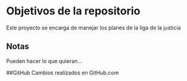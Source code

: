 # Objetivos de la repositorio

Este proyecto se encarga de manejar los planes de la liga de la justicia


## Notas
Pueden hacer lo que quieran...

##GitHub
Cambios realizados en GitHub.com

